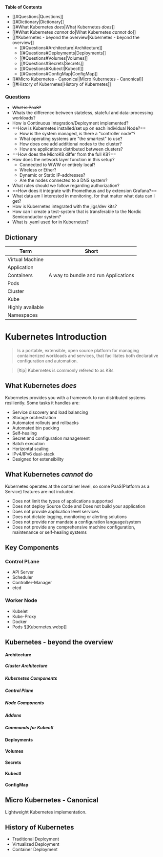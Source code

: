 **Table of Contents**

- [[#Questions|Questions]]
- [[#Dictionary|Dictionary]]
- [[#What Kubernetes *does*|What Kubernetes *does*]]
- [[#What Kubernetes *cannot* do|What Kubernetes *cannot* do]]
- [[#Kubernetes - beyond the overview|Kubernetes - beyond the overview]]
	- [[#Questions#Architecture|Architecture]]
	- [[#Questions#Deployments|Deployments]]
	- [[#Questions#Volumes|Volumes]]
	- [[#Questions#Secrets|Secrets]]
	- [[#Questions#Kubectl|Kubectl]]
	- [[#Questions#ConfigMap|ConfigMap]]
- [[#Micro Kubernetes - Canonical|Micro Kubernetes - Canonical]]
- [[#History of Kubernetes|History of Kubernetes]]

### Questions
- ~~What is PaaS?~~
- Whats the difference between stateless, stateful and data-processing workloads?
- How is Continuous Integration/Deployment implemented?
- ==How is Kubernetes installed/set up on each individual Node?==
	- How is the system managed, is there a "controller node"?
	- What operating systems are "the smartest" to use?
	- How does one add additional nodes to the cluster?
	- How are applications distributed between clusters?
- ==How does the MicroK8 differ from the full K8?==
- How does the network layer function in this setup?
	- Connected to WWW or entirely local?
	- Wireless or Ether?
	- Dynamic or Static IP-addresses?
	- Are the nodes connected to a DNS system?
- What rules should we follow regarding authorization?
- ==How does it integrate with Prometheus and by extension Grafana?==
- What data am I interested in monitoring, for that matter what data can I get?
- How is Kubernetes integrated with the jigs/dev kits?
- How can I create a test-system that is transferable to the Nordic Semiconductor system?
- What is .yaml used for in Kubernetes?

## Dictionary

| Term             | Short                                |
| ---------------- | ------------------------------------ |
| Virtual Machine  |                                      |
| Application      |                                      |
| Containers       | A way to bundle and run Applications |
| Pods             |                                      |
| Cluster          |                                      |
| Kube             |                                      |
| Highly available |                                      |
| Namespaces       |                                      |

# Kubernetes Introduction
>Is a portable, extensible, open source platform for managing containerized workloads and services, that facilitates both declarative configuration and automation. 

>[!tip] Kubernetes is commonly refered to as K8s

## What Kubernetes *does*
Kubernetes provides you with a framework to run distributed systems resiliently. Some tasks it handles are:
- Service discovery and load balancing
- Storage orchestration
- Automated rollouts and rollbacks
- Automated bin packing
- Self-healing
- Secret and configuration management
- Batch execution
- Horizontal scaling
- IPv4/IPv6 dual-stack
- Designed for extensibility
## What Kubernetes *cannot* do
Kubernetes operates at the container level, so some PaaS(Platform as a Service) features are not included. 
- Does not limit the types of applications supported
- Does not deploy Source Code and Does not build your application
- Does not provide application level services
- Does not dictate logging, monitoring or alerting solutions
- Does not provide nor mandate a configuration language/system
- Does not provide any comprehensive machine configuration, maintenance or self-healing systems

## Key Components
### Control PLane
- API Server
- Scheduler
- Controller-Manager
- etcd
### Worker Node
- Kubelet
- Kube-Proxy
- Docker
- Pods
![[Kubernetes.webp]]
## Kubernetes - beyond the overview

#### Architecture
##### Cluster Architecture

##### Kubernetes Components

##### Control Plane

##### Node Components

##### Addons

##### Commands for Kubectl


#### Deployments

#### Volumes

#### Secrets

#### Kubectl

#### ConfigMap

## Micro Kubernetes - Canonical
Lightweight Kubernetes implementation.  

## History of Kubernetes
- Traditional Deployment
- Virtualized Deployment
- Container Deployment
